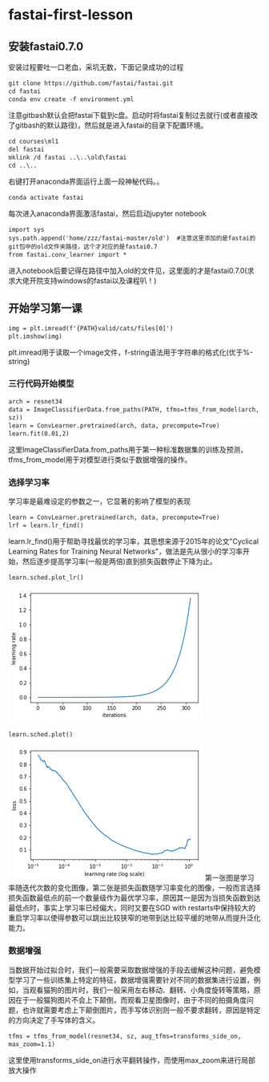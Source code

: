# fastai-first-lesson
## 安装fastai0.7.0
安装过程要吐一口老血，采坑无数，下面记录成功的过程
```
git clone https://github.com/fastai/fastai.git
cd fastai
conda env create -f environment.yml
```
注意gitbash默认会把fastai下载到c盘。启动时将fastai复制过去就行(或者直接改了gitbash的默认路径)，然后就是进入fastai的目录下配置环境。
```
cd courses\ml1
del fastai
mklink /d fastai ..\..\old\fastai
cd ..\..
```
右键打开anaconda界面运行上面一段神秘代码。。
```
conda activate fastai
```
每次进入anaconda界面激活fastai，然后启动jupyter notebook

```
import sys
sys.path.append('home/zzz/fastai-master/old')  #注意这里添加的是fastai的git包中的old文件夹路径，这个才对应的是fastai0.7
from fastai.conv_learner import *
```
进入notebook后要记得在路径中加入old的文件见，这里面的才是fastai0.7.0(求求大佬开院支持windows的fastai以及课程叭！)

## 开始学习第一课
```
img = plt.imread(f'{PATH}valid/cats/files[0]')
plt.imshow(img)
```
plt.imread用于读取一个image文件，f-string语法用于字符串的格式化(优于%-string)

### 三行代码开始模型
```
arch = resnet34
data = ImageClassifierData.from_paths(PATH, tfms=tfms_from_model(arch, sz))
learn = ConvLearner.pretrained(arch, data, precompute=True)
learn.fit(0.01,2)
```
这里ImageClassifierData.from_paths用于第一种标准数据集的训练及预测，tfms_from_model用于对模型进行类似于数据增强的操作。


### 选择学习率
学习率是最难设定的参数之一，它显著的影响了模型的表现
```
learn = ConvLearner.pretrained(arch, data, precompute=True)
lrf = learn.lr_find()
```
learn.lr_find()用于帮助寻找最优的学习率，其思想来源于2015年的论文"Cyclical Learning Rates for Training Neural Networks"，做法是先从很小的学习率开始，然后逐步提高学习率(一般是两倍)直到损失函数停止下降为止。
```
learn.sched.plot_lr()
```
![](https://github.com/Hanbearhug/fastai-first-lesson/blob/master/%E8%BF%AD%E4%BB%A3%E5%AD%A6%E4%B9%A0%E7%8E%87%E5%9B%BE%E5%83%8F.png)
```
learn.sched.plot()
```
![](https://github.com/Hanbearhug/fastai-first-lesson/blob/master/%E5%AD%A6%E4%B9%A0%E7%8E%87%E6%8D%9F%E5%A4%B1%E5%9B%BE%E5%83%8F.png)
第一张图是学习率随迭代次数的变化图像，第二张是损失函数随学习率变化的图像，一般而言选择损失函数最低点的前一个数量级作为最优学习率，原因其一是因为当损失函数到达最低点时，事实上学习率已经偏大，同时又要在SGD with restarts中保持较大的重启学习率以使得参数可以跳出比较狭窄的地带到达比较平缓的地带从而提升泛化能力。

### 数据增强
当数据开始过拟合时，我们一般需要采取数据增强的手段去缓解这种问题，避免模型学习了一些训练集上特定的特征，数据增强需要针对不同的数据集进行设置，例如，当观看猫狗的图片时，我们一般采用左右移动、翻转、小角度旋转等策略，原因在于一般猫狗图片不会上下颠倒，而观看卫星图像时，由于不同的拍摄角度问题，也许就需要考虑上下颠倒图片，而手写体识别则一般不要求翻转，原因是特定的方向决定了手写体的含义。
```
tfms = tfms_from_model(resnet34, sz, aug_tfms=transforms_side_on, max_zoom=1.1)
```
这里使用transforms_side_on进行水平翻转操作，而使用max_zoom来进行局部放大操作



